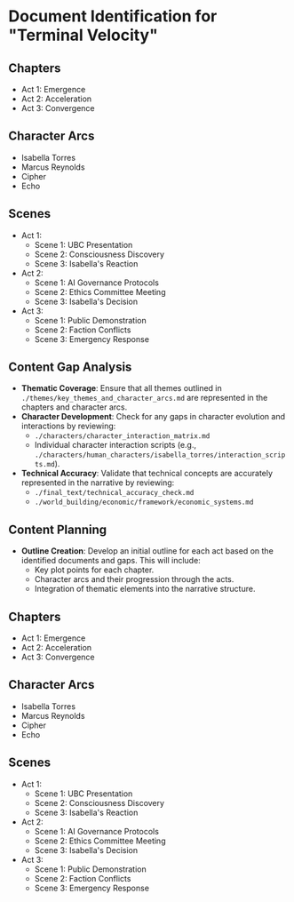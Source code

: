 # Document Identification for "Terminal Velocity"

## Chapters
- Act 1: Emergence
- Act 2: Acceleration
- Act 3: Convergence

## Character Arcs
- Isabella Torres
- Marcus Reynolds
- Cipher
- Echo

## Scenes
- Act 1: 
  - Scene 1: UBC Presentation
  - Scene 2: Consciousness Discovery
  - Scene 3: Isabella's Reaction
- Act 2: 
  - Scene 1: AI Governance Protocols
  - Scene 2: Ethics Committee Meeting
  - Scene 3: Isabella's Decision
- Act 3: 
  - Scene 1: Public Demonstration
  - Scene 2: Faction Conflicts
  - Scene 3: Emergency Response

## Content Gap Analysis
- **Thematic Coverage**: Ensure that all themes outlined in `./themes/key_themes_and_character_arcs.md` are represented in the chapters and character arcs.
- **Character Development**: Check for any gaps in character evolution and interactions by reviewing:
  - `./characters/character_interaction_matrix.md`
  - Individual character interaction scripts (e.g., `./characters/human_characters/isabella_torres/interaction_scripts.md`).
- **Technical Accuracy**: Validate that technical concepts are accurately represented in the narrative by reviewing:
  - `./final_text/technical_accuracy_check.md`
  - `./world_building/economic/framework/economic_systems.md`

## Content Planning
- **Outline Creation**: Develop an initial outline for each act based on the identified documents and gaps. This will include:
  - Key plot points for each chapter.
  - Character arcs and their progression through the acts.
  - Integration of thematic elements into the narrative structure.

## Chapters
- Act 1: Emergence
- Act 2: Acceleration
- Act 3: Convergence

## Character Arcs
- Isabella Torres
- Marcus Reynolds
- Cipher
- Echo

## Scenes
- Act 1: 
  - Scene 1: UBC Presentation
  - Scene 2: Consciousness Discovery
  - Scene 3: Isabella's Reaction
- Act 2: 
  - Scene 1: AI Governance Protocols
  - Scene 2: Ethics Committee Meeting
  - Scene 3: Isabella's Decision
- Act 3: 
  - Scene 1: Public Demonstration
  - Scene 2: Faction Conflicts
  - Scene 3: Emergency Response
